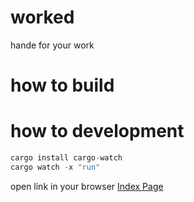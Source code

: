 # worked 
  hande for your work
  
# how to build


# how to development
```rust
cargo install cargo-watch
cargo watch -x "run"
```
open link in your browser [Index Page](http://localhost:3000) 

